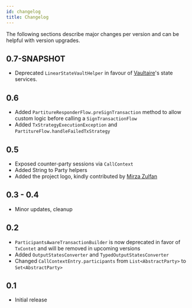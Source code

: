```yaml
---
id: changelog
title: Changelog
---
```


The following sections describe major changes per version and can be helpful with version upgrades.

## 0.7-SNAPSHOT

- Deprecated `LinearStateVaultHelper` in favour of [Vaultaire](https://manosbatsis.github.io/vaultaire/)'s state services.


## 0.6

- Added `PartitureResponderFlow.preSignTransaction` method to allow custom logic before 
calling a `SignTransactionFlow`
- Added `TxStrategyExecutionException` and `PartitureFlow.handleFailedTxStrategy`

## 0.5

- Exposed counter-party sessions via `CallContext` 
- Added String to Party helpers
- Added the project logo, kindly contributed by [Mirza Zulfan](https://github.com/mirzazulfan)

## 0.3 - 0.4 

- Minor updates, cleanup

## 0.2

- `ParticipantsAwareTransactionBuilder` is now deprecated in favor of `TxContet` and will be removed in upcoming versions 
- Added `OutputStatesConverter` and `TypedOutputStatesConverter`
- Changed `CallContextEntry.participants` from `List<AbstractParty>` to `Set<AbstractParty>`

## 0.1

- Initial release

